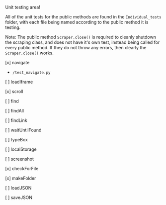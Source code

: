 Unit testing area!

All of the unit tests for the public methods are found in the `Individual_tests` folder, with each file being named according to the public method it is testing.

Note: The public method `Scraper.close()` is required to cleanly shutdown the scraping class, and does not have it's own test, instead being called for every public method. If they do not throw any errors, then clearly the `Scraper.close()` works.

[x] navigate
- `/test_navigate.py`

[ ] loadIframe

[x] scroll

[ ] find

[ ] findAll

[ ] findLink

[ ] waitUntilFound

[ ] typeBox

[ ] localStorage

[ ] screenshot

[x] checkForFile

[x] makeFolder

[ ] loadJSON

[ ] saveJSON